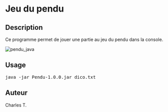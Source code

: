 # Jeu du pendu

## Description

Ce programme permet de jouer une partie au jeu du pendu dans la console.

![pendu_java](https://github.com/user-attachments/assets/65c2567c-6af4-4bf0-950d-a1707617dc6e)

## Usage

<pre>
java -jar Pendu-1.0.0.jar dico.txt
</pre>

## Auteur
Charles T.
